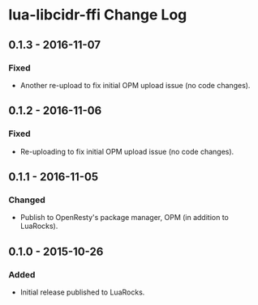 # lua-libcidr-ffi Change Log

## 0.1.3 - 2016-11-07

### Fixed
- Another re-upload to fix initial OPM upload issue (no code changes).

## 0.1.2 - 2016-11-06

### Fixed
- Re-uploading to fix initial OPM upload issue (no code changes).

## 0.1.1 - 2016-11-05

### Changed
- Publish to OpenResty's package manager, OPM (in addition to LuaRocks).

## 0.1.0 - 2015-10-26

### Added
- Initial release published to LuaRocks.

